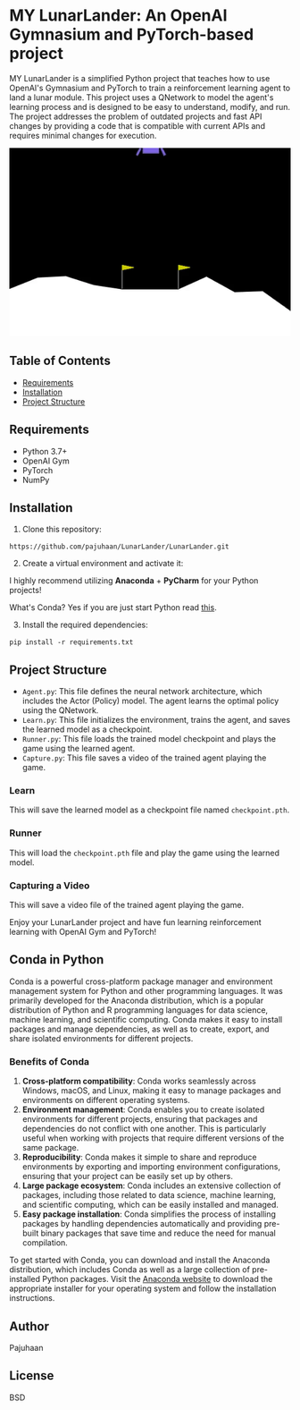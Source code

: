 # MY LunarLander: An OpenAI Gymnasium and PyTorch-based project

MY LunarLander is a simplified Python project that teaches how to use OpenAI's Gymnasium and PyTorch to train a reinforcement learning agent to land a lunar module. This project uses a QNetwork to model the agent's learning process and is designed to be easy to understand, modify, and run. The project addresses the problem of outdated projects and fast API changes by providing a code that is compatible with current APIs and requires minimal changes for execution.

![LunarLander Gameplay](doc/captured.gif)


## Table of Contents

- [Requirements](#requirements)
- [Installation](#installation)
- [Project Structure](#project-structure)


## Requirements

- Python 3.7+
- OpenAI Gym
- PyTorch
- NumPy

## Installation

1. Clone this repository:
```
https://github.com/pajuhaan/LunarLander/LunarLander.git
```

2. Create a virtual environment and activate it:

I highly recommend utilizing **Anaconda** + **PyCharm** for your Python projects!

What's Conda? Yes if you are just start Python read [this](#Conda-in-Python).


3. Install the required dependencies:
```
pip install -r requirements.txt
```


## Project Structure

- `Agent.py`: This file defines the neural network architecture, which includes the Actor (Policy) model. The agent learns the optimal policy using the QNetwork.
- `Learn.py`: This file initializes the environment, trains the agent, and saves the learned model as a checkpoint.
- `Runner.py`: This file loads the trained model checkpoint and plays the game using the learned agent.
- `Capture.py`: This file saves a video of the trained agent playing the game.

### Learn
This will save the learned model as a checkpoint file named `checkpoint.pth`.


### Runner
This will load the `checkpoint.pth` file and play the game using the learned model.

### Capturing a Video
This will save a video file of the trained agent playing the game.


Enjoy your LunarLander project and have fun learning reinforcement learning with OpenAI Gym and PyTorch!


## Conda in Python

Conda is a powerful cross-platform package manager and environment management system for Python and other programming languages. It was primarily developed for the Anaconda distribution, which is a popular distribution of Python and R programming languages for data science, machine learning, and scientific computing. Conda makes it easy to install packages and manage dependencies, as well as to create, export, and share isolated environments for different projects.

### Benefits of Conda

1. **Cross-platform compatibility**: Conda works seamlessly across Windows, macOS, and Linux, making it easy to manage packages and environments on different operating systems.
2. **Environment management**: Conda enables you to create isolated environments for different projects, ensuring that packages and dependencies do not conflict with one another. This is particularly useful when working with projects that require different versions of the same package.
3. **Reproducibility**: Conda makes it simple to share and reproduce environments by exporting and importing environment configurations, ensuring that your project can be easily set up by others.
4. **Large package ecosystem**: Conda includes an extensive collection of packages, including those related to data science, machine learning, and scientific computing, which can be easily installed and managed.
5. **Easy package installation**: Conda simplifies the process of installing packages by handling dependencies automatically and providing pre-built binary packages that save time and reduce the need for manual compilation.

To get started with Conda, you can download and install the Anaconda distribution, which includes Conda as well as a large collection of pre-installed Python packages. Visit the [Anaconda website](https://www.anaconda.com/products/distribution) to download the appropriate installer for your operating system and follow the installation instructions.



## Author
Pajuhaan


## License
BSD
